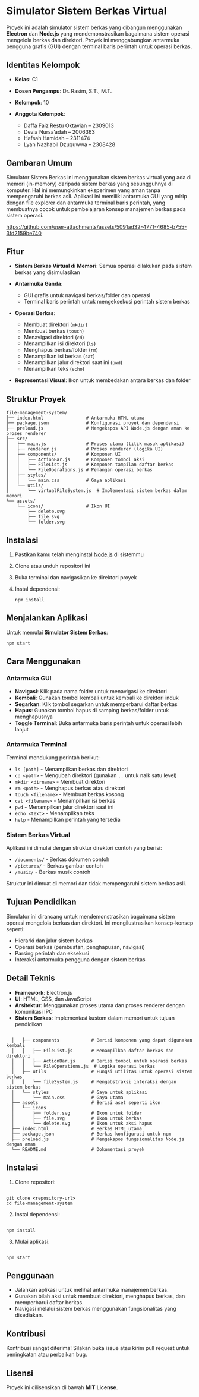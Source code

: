# Simulator Sistem Berkas Virtual

Proyek ini adalah simulator sistem berkas yang dibangun menggunakan **Electron** dan **Node.js** yang mendemonstrasikan bagaimana sistem operasi mengelola berkas dan direktori. Proyek ini menggabungkan antarmuka pengguna grafis (GUI) dengan terminal baris perintah untuk operasi berkas.

## Identitas Kelompok

* **Kelas**: C1
* **Dosen Pengampu**: Dr. Rasim, S.T., M.T.
* **Kelompok**: 10
* **Anggota Kelompok**:

  * Daffa Faiz Restu Oktavian – 2309013
  * Devia Nursa’adah – 2006363
  * Hafsah Hamidah – 2311474
  * Lyan Nazhabil Dzuquwwa – 2308428

## Gambaran Umum

Simulator Sistem Berkas ini menggunakan sistem berkas virtual yang ada di memori (in-memory) daripada sistem berkas yang sesungguhnya di komputer. Hal ini memungkinkan eksperimen yang aman tanpa mempengaruhi berkas asli. Aplikasi ini memiliki antarmuka GUI yang mirip dengan file explorer dan antarmuka terminal baris perintah, yang membuatnya cocok untuk pembelajaran konsep manajemen berkas pada sistem operasi.

https://github.com/user-attachments/assets/5091ad32-4771-4685-b755-3fd2159be740

## Fitur

* **Sistem Berkas Virtual di Memori**: Semua operasi dilakukan pada sistem berkas yang disimulasikan
* **Antarmuka Ganda**:

  * GUI grafis untuk navigasi berkas/folder dan operasi
  * Terminal baris perintah untuk mengeksekusi perintah sistem berkas
* **Operasi Berkas**:

  * Membuat direktori (`mkdir`)
  * Membuat berkas (`touch`)
  * Menavigasi direktori (`cd`)
  * Menampilkan isi direktori (`ls`)
  * Menghapus berkas/folder (`rm`)
  * Menampilkan isi berkas (`cat`)
  * Menampilkan jalur direktori saat ini (`pwd`)
  * Menampilkan teks (`echo`)
* **Representasi Visual**: Ikon untuk membedakan antara berkas dan folder

## Struktur Proyek

```
file-management-system/
├── index.html                # Antarmuka HTML utama
├── package.json              # Konfigurasi proyek dan dependensi
├── preload.js                # Mengekspos API Node.js dengan aman ke proses renderer
├── src/
│   ├── main.js               # Proses utama (titik masuk aplikasi)
│   ├── renderer.js           # Proses renderer (logika UI)
│   ├── components/           # Komponen UI
│   │   ├── ActionBar.js      # Komponen tombol aksi
│   │   ├── FileList.js       # Komponen tampilan daftar berkas
│   │   └── FileOperations.js # Penangan operasi berkas
│   ├── styles/
│   │   └── main.css          # Gaya aplikasi
│   └── utils/
│       └── virtualFileSystem.js  # Implementasi sistem berkas dalam memori
└── assets/
    └── icons/                # Ikon UI
        ├── delete.svg
        ├── file.svg
        └── folder.svg
```

## Instalasi

1. Pastikan kamu telah menginstal [Node.js](https://nodejs.org/) di sistemmu
2. Clone atau unduh repositori ini
3. Buka terminal dan navigasikan ke direktori proyek
4. Instal dependensi:

   ```
   npm install
   ```

## Menjalankan Aplikasi

Untuk memulai **Simulator Sistem Berkas**:

```
npm start
```

## Cara Menggunakan

### Antarmuka GUI

* **Navigasi**: Klik pada nama folder untuk menavigasi ke direktori
* **Kembali**: Gunakan tombol kembali untuk kembali ke direktori induk
* **Segarkan**: Klik tombol segarkan untuk memperbarui daftar berkas
* **Hapus**: Gunakan tombol hapus di samping berkas/folder untuk menghapusnya
* **Toggle Terminal**: Buka antarmuka baris perintah untuk operasi lebih lanjut

### Antarmuka Terminal

Terminal mendukung perintah berikut:

* `ls [path]` - Menampilkan berkas dan direktori
* `cd <path>` - Mengubah direktori (gunakan `..` untuk naik satu level)
* `mkdir <dirname>` - Membuat direktori
* `rm <path>` - Menghapus berkas atau direktori
* `touch <filename>` - Membuat berkas kosong
* `cat <filename>` - Menampilkan isi berkas
* `pwd` - Menampilkan jalur direktori saat ini
* `echo <text>` - Menampilkan teks
* `help` - Menampilkan perintah yang tersedia

### Sistem Berkas Virtual

Aplikasi ini dimulai dengan struktur direktori contoh yang berisi:

* `/documents/` - Berkas dokumen contoh
* `/pictures/` - Berkas gambar contoh
* `/music/` - Berkas musik contoh

Struktur ini dimuat di memori dan tidak mempengaruhi sistem berkas asli.

## Tujuan Pendidikan

Simulator ini dirancang untuk mendemonstrasikan bagaimana sistem operasi mengelola berkas dan direktori. Ini mengilustrasikan konsep-konsep seperti:

* Hierarki dan jalur sistem berkas
* Operasi berkas (pembuatan, penghapusan, navigasi)
* Parsing perintah dan eksekusi
* Interaksi antarmuka pengguna dengan sistem berkas

## Detail Teknis

* **Framework**: Electron.js
* **UI**: HTML, CSS, dan JavaScript
* **Arsitektur**: Menggunakan proses utama dan proses renderer dengan komunikasi IPC
* **Sistem Berkas**: Implementasi kustom dalam memori untuk tujuan pendidikan
```

  │   ├── components            # Berisi komponen yang dapat digunakan kembali
  │   │   ├── FileList.js       # Menampilkan daftar berkas dan direktori
  │   │   ├── ActionBar.js      # Berisi tombol untuk operasi berkas
  │   │   └── FileOperations.js  # Logika operasi berkas
  │   ├── utils                 # Fungsi utilitas untuk operasi sistem berkas
  │   │   └── fileSystem.js     # Mengabstraksi interaksi dengan sistem berkas
  │   └── styles                # Gaya untuk aplikasi
  │       └── main.css          # Gaya utama
  ├── assets                    # Berisi aset seperti ikon
  │   └── icons
  │       ├── folder.svg        # Ikon untuk folder
  │       ├── file.svg          # Ikon untuk berkas
  │       └── delete.svg        # Ikon untuk aksi hapus
  ├── index.html                # Berkas HTML utama
  ├── package.json              # Berkas konfigurasi untuk npm
  ├── preload.js                # Mengekspos fungsionalitas Node.js dengan aman
  └── README.md                 # Dokumentasi proyek

```

## Instalasi

1. Clone repositori:
```

git clone <repository-url>
cd file-management-system

```

2. Instal dependensi:
```

npm install

```

3. Mulai aplikasi:
```

npm start

```

## Penggunaan

- Jalankan aplikasi untuk melihat antarmuka manajemen berkas.
- Gunakan bilah aksi untuk membuat direktori, menghapus berkas, dan memperbarui daftar berkas.
- Navigasi melalui sistem berkas menggunakan fungsionalitas yang disediakan.

## Kontribusi

Kontribusi sangat diterima! Silakan buka issue atau kirim pull request untuk peningkatan atau perbaikan bug.

## Lisensi

Proyek ini dilisensikan di bawah **MIT License**.

